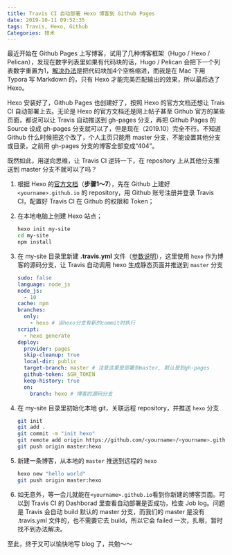 ```yaml
---
title: Travis CI 自动部署 Hexo 博客到 Github Pages
date: 2019-10-11 09:52:35
tags: Travis, Hexo, Github
Categories: 技术
---
```




最近开始在 Github Pages 上写博客，试用了几种博客框架（Hugo / Hexo / Pelican），发现在数字列表里如果有代码块的话，Hugo / Pelican 会把下一个列表数字重置为1，[解决办法](https://stackoverflow.com/questions/18088955/markdown-continue-numbered-list)是把代码块加4个空格缩进，而我是在 Mac 下用 Typora 写  Markdown 的，只有 Hexo 才能完美匹配输出的效果，所以最后选了 Hexo。



Hexo 安装好了，Github Pages 也创建好了，按照 Hexo 的官方文档还想让 Trais CI 自动部署上去。无论是 Hexo 的官方文档还是网上帖子甚至 Github 官方的某些页面，都说可以让 Travis 自动推送到 gh-pages 分支，再把 Github Pages 的 Source 设成 gh-pages 分支就可以了，但是现在（2019.10）完全不行。不知道 Github 什么时候把这个改了，个人主页只能用 master 分支，不能设置其他分支或目录，之前用 gh-pages 分支的博客全部变成“404”。



既然如此，用逆向思维，让 Travis CI 逆转一下，在 repository 上从其他分支推送到 master 分支不就可以了吗？



1. 根据 Hexo 的[官方文档](https://hexo.io/zh-cn/docs/github-pages)（**步骤1～7**），先在 Github 上建好 `<yourname>.github.io` 的 repository，用 Github 账号注册并登录 Travis CI，配置好 Travis CI 在 Github 的权限和 Token；

2. 在本地电脑上创建 Hexo 站点；

   ```bash
   hexo init my-site
   cd my-site
   npm install
   ```

3. 在 my-site 目录里新建 **.travis.yml** 文件（[参数说明](https://docs.travis-ci.com/user/deployment/pages/)），这里使用 `hexo` 作为博客的源码分支，让 Travis 自动调用 hexo 生成静态页面并推送到 `master` 分支

   ```yaml
   sudo: false
   language: node_js
   node_js:
     - 10 
   cache: npm
   branches:
     only:
       - hexo # 当hexo分支有新的commit时执行 
   script:
     - hexo generate 
   deploy:
     provider: pages
     skip-cleanup: true
     local-dir: public
     target-branch: master # 注意这里是部署到master, 默认是到gh-pages
     github-token: $GH_TOKEN
     keep-history: true
     on:
       branch: hexo # 博客的源码分支
   ```

4. 在 my-site 目录里初始化本地 git，关联远程 repository，并推送 `hexo` 分支  

   ```bash
   git init
   git add .
   git commit -m "init hexo"
   git remote add origin https://github.com/<yourname>/<yourname>.github.io.git
   git push origin master:hexo
   ```

5. 新建一条博客，从本地的 `master` 推送到远程的 `hexo`

   ```bash
   hexo new "hello world"
   git push origin master:hexo
   ```

6.  如无意外，等一会儿就能在`<yourname>.github.io`看到你新建的博客页面。可以到 Travis CI 的 Dashborad 里查看自动部署是否成功，检查 Job log。问题是 Travis 会自动 build 默认的 master 分支，而我们的 master 是没有 .travis.yml 文件的，也不需要它去 build，所以它会 failed 一次，扎眼，暂时找不到办法解决。



至此，终于又可以愉快地写 blog 了，共勉～～